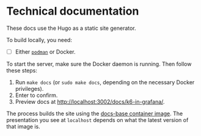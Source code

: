 # Technical documentation

These docs use the Hugo as a static site generator.

To build locally, you need:

- [ ] Either [`podman`](https://podman.io/) or Docker.

To start the server, make sure the Docker daemon is running.
Then follow these steps:

1. Run `make docs` (or `sudo make docs`, depending on the necessary Docker privileges).
1. Enter to confirm.
1. Preview docs at [http://localhost:3002/docs/k6-in-grafana/](http://localhost:3002/docs/k6/).

The process builds the site using the [docs-base container image](https://hub.docker.com/r/grafana/docs-base).
The presentation you see at `localhost` depends on what the latest version of that image is.
